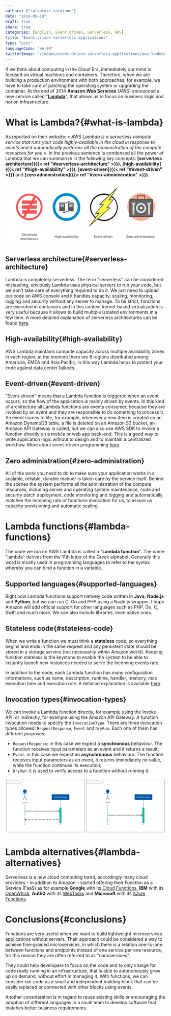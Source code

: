 ```yaml
---
authors: ["salvatore-cordiano"]
date: "2016-09-19"
draft: true
share: true
categories: [English, Event driven, Serverless, AWS]
title: "Event-driven serverless applications"
type: "post"
languageCode: "en-EN"
twitterImage: '/images/event-driven-serverless-applications/aws-lambda-key-concepts.png'
---
```

If we think about computing in the Cloud Era, immediately our mind is focused on virtual machines and containers. Therefore, when we are building a production environment with both approaches, for example, we have to take care of patching the operating system or upgrading the container. At the end of 2014 **Amazon Web Services** (AWS) announced a new service called "**[Lambda](https://aws.amazon.com/lambda/)**", that allows us to focus on business logic and not on infrastructure.

# What is Lambda?{#what-is-lambda}

As reported on their website: « *AWS Lambda is a serverless compute service that runs your code highly-available in the cloud in response to events and it automatically performs all the administration of the compute resources for you* ». In the previous sentence is condensed all the power of Lambda that we can summarize in the following key concepts: **[serverless architecture]({{< ref "#serverless-architecture" >}})**, **[high-availability]({{< ref "#high-availability" >}})**, **[event-driven]({{< ref "#event-driven" >}})** and **[zero administration]({{< ref "#zero-administration" >}})**.

![AWS Lambda key concepts](/images/event-driven-serverless-applications/aws-lambda-key-concepts.png)

## Serverless architecture{#serverless-architecture}

Lambda is completely serverless. The term "serverless" can be considered misleading, obviously Lambda uses physical servers to run your code, but we don’t take care of everything required to do it. We just need to upload our code on AWS console and it handles capacity, scaling, monitoring, logging and security without any server to manage. 
To be strict, functions are executed in containers and in this context kernel-based virtualization is very useful because it allows to build multiple isolated environments in a few time. 
A more detailed explanation of serverless architectures can be found [here](http://www.martinfowler.com/articles/serverless.html).

## High-availability{#high-availability}

AWS Lambda maintains compute capacity across multiple availability zones in each region, at the moment there are 8 regions distributed among Americas, EMEA and Asia Pacific, in this way Lambda helps to protect your code against data center failures.

## Event-driven{#event-driven}

"Event-driven" means that a Lambda function is triggered when an event occurs, so the flow of the application is mainly driven by events. In this kind of architecture all Lambda functions are events consumer, because they are invoked by an event and they are responsible to do something to process it. 
An event comes to life, for example, whenever a new item is created on an Amazon DynamoDB table, a file is deleted on an Amazon S3 bucket, an Amazon API Gateway is called, but we can also use AWS SDK to invoke a function directly on a mobile or web app back-end. 
This is a good way to write application logic without to design and to maintain a centralized workflow. 
More about event-driven programming [here](https://en.wikipedia.org/wiki/Event-driven_programming).

## Zero administration{#zero-administration}

All of the work you need to do to make sure your application works in a scalable, reliable, durable manner is taken care by the service itself.  Behind the scenes the system performs all the administration of the compute resources, including server and operating system maintenance, code and security patch deployment, code monitoring and logging and automatically matches the incoming rate of functions invocation for us, to assure us capacity provisioning and automatic scaling.

# Lambda functions{#lambda-functions}

The code we run on AWS Lambda is called a "**Lambda function**". The name "lambda" derives from the 11th letter of the Greek alphabet. Generally this word is mostly used in programming languages to refer to the syntax whereby you can bind a function in a variable.

## Supported languages{#supported-languages}

Right now Lambda functions support natively code written in **Java**, **Node.js** and **Python**, but we can run C, Go and PHP using a Node.js wrapper. I hope Amazon will add official support for other languages such as PHP, Go, C, Swift and much more. We can also include libraries, even native ones.

## Stateless code{#stateless-code}

When we write a function we must think a **stateless** code, so everything begins and ends in the same request and any persistent state should be stored in a storage service (not necessarily within Amazon world). Keeping function stateless is the keystone to enable the system to be able to instantly launch new instances needed to serve the incoming events rate.

In addition to the code, each Lambda function has many configuration informations, such as name, description, runtime, handler, memory, max execution time and execution role. A detailed explanation is available [here](https://docs.aws.amazon.com/lambda/latest/dg/lambda-introduction-function.html).

## Invocation types{#invocation-types}

We can invoke a Lambda function directly, for example using the Invoke API, or indirectly, for example using the Amazon API Gateway. A function invocation needs to specify the `InvocationType`. There are three invocation types allowed: `RequestResponse`, `Event` and `DryRun`. Each one of them has different purposes:

 * `RequestResponse`: in this case we expect a **synchronous** behaviour. The function receives input parameters as an event and it returns a result;
 * `Event`: in this case we expect an **asynchronous** behaviour. The function receives input parameters as an event, it returns immediately no value, while the function continues its execution;
 * `DryRun`: it is used to verify access to a function without running it.

![Synchronous vs asynchronous behaviour](/images/event-driven-serverless-applications/synchronous-vs-asynchronous-behaviour.png)

# Lambda alternatives{#lambda-alternatives}

Serverless is a new cloud computing trend, accordingly many cloud providers &ndash; in addition to Amazon &ndash; started offering their Function as a Service (FaaS) as for example **Google** with its [Cloud Functions](https://cloud.google.com/functions/), **IBM** with its [OpenWhisk](https://developer.ibm.com/openwhisk/), **Auth0** with its [WebTasks](https://webtask.io/) and **Microsoft** with its [Azure Functions](https://functions.azure.com/).

# Conclusions{#conclusions}

Functions are very useful when we want to build lightweight microservices applications without servers. Their approach could be considered a way to achieve fine-grained microservices, in which there is a relation one-to-one between functions and endpoints instead of one service per one resource, for this reason they are often referred to as "nanoservices".

They could help developers to focus on the code and to only charge for code really running in an infrastructure, that is able to autonomously grow up on demand, without effort in managing it. With functions, we can consider our code as a small and independent building block that can be easily replaced or connected with other blocks using events.

Another consideration is in regard to reuse existing skills or encouraging the adoption of different languages in a small team to develop software that matches better business requirements.
